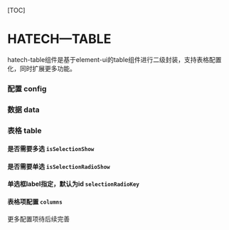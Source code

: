 [TOC]

# HATECH—TABLE
hatech-table组件是基于element-ui的table组件进行二级封装，支持表格配置化，同时扩展更多功能。

### 配置 config
### 数据 data
### 表格 table
#### 是否需要多选 `isSelectionShow`
#### 是否需要单选 `isSelectionRadioShow`
#### 单选框label指定，默认为id `selectionRadioKey`
#### 表格项配置 `columns`

更多配置项待后续完善